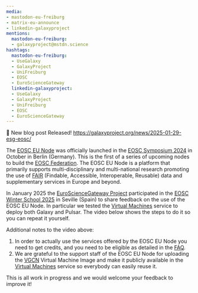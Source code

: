 ```yaml
---
media:
- mastodon-eu-freiburg
- matrix-eu-announce
- linkedin-galaxyproject
mentions:
  mastodon-eu-freiburg:
  - galaxyproject@mstdn.science
hashtags:
  mastodon-eu-freiburg:
  - UseGalaxy
  - GalaxyProject
  - UniFreiburg
  - EOSC
  - EuroScienceGateway
  linkedin-galaxyproject:
  - UseGalaxy
  - GalaxyProject
  - UniFreiburg
  - EOSC
  - EuroScienceGateway
---
```

📝 New blog post Released!
https://galaxyproject.org/news/2025-01-29-esg-eosc/

The [EOSC EU Node](https://open-science-cloud.ec.europa.eu/) was officially launched in the [EOSC Symposium 2024](https://eosc.eu/symposium2024/) in October in Berlin (Germany). This is the first of a series of upcoming nodes to build the [EOSC Federation](https://eosc.eu/building-the-eosc-federation/). The EOSC EU Node is a platform that primarily supports multi-disciplinary and multi-national research promoting the use of [FAIR](https://www.nature.com/articles/sdata201618) (Findable, Accessible, Interoperable, Reusable) data and supplementary services in Europe and beyond.

In January 2025 the [EuroScienceGateway Project](https://galaxyproject.org/projects/esg/) participated in the [EOSC Winter School 2025](https://eosc.eu/eosc-focus-project/winter-school-2025/) in Seville (Spain) to share feedback on the use of the EOSC EU Node. In particular we tested the [Virtual Machines](https://open-science-cloud.ec.europa.eu/services) service to deploy both Galaxy and Pulsar. The video below shows the steps to do it so you can repeat it yourself.

Additional notes to the video above:

1. In order to actually use the services offered by the EOSC EU Node you need to get credits, and you need to be eligible as detailed in the [FAQ](https://open-science-cloud.ec.europa.eu/support/frequently-asked-questions/user-credits).
2. We are grateful to the support staff of the EOSC EU Node for uploading the [VGCN](https://github.com/usegalaxy-eu/vgcn) Virtual Machine Image and make it publicly available in the [Virtual Machines](https://open-science-cloud.ec.europa.eu/services) service so everybody can easily reuse it.

This is all work in progress and we would welcome your feedback to improve it!